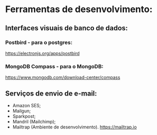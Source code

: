 # Ferramentas de desenvolvimento:

## Interfaces visuais de banco de dados:

### Postbird - para o postgres:
https://electronjs.org/apps/postbird

### MongoDB Compass - para o MongoDB:
https://www.mongodb.com/download-center/compass

## Serviços de envio de e-mail:
- Amazon SES;
- Mailgun;
- Sparkpost;
- Mandril (Mailchimp);
- Mailtrap (Ambiente de desenvolvimento).
https://mailtrap.io
